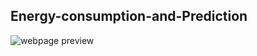 ## Energy-consumption-and-Prediction

![webpage preview](https://github.com/user-attachments/assets/198e6a57-2b9e-4fbf-9da7-c1a07c6245c1)
